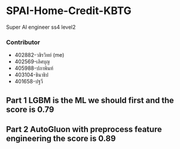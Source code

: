 # SPAI-Home-Credit-KBTG
Super AI engineer ss4 level2

### Contributor

- 402882-วชิรวิทย์ (me) <br />
- 402569-เลิศบุญ <br />
- 405988-ปภาพินท์ <br />
- 403104-ชินาธิป <br />
- 401658-ปฐวี <br />

## Part 1 LGBM is the ML we should first and the score is 0.79

## Part 2 AutoGluon with preprocess feature engineering the score is 0.89
